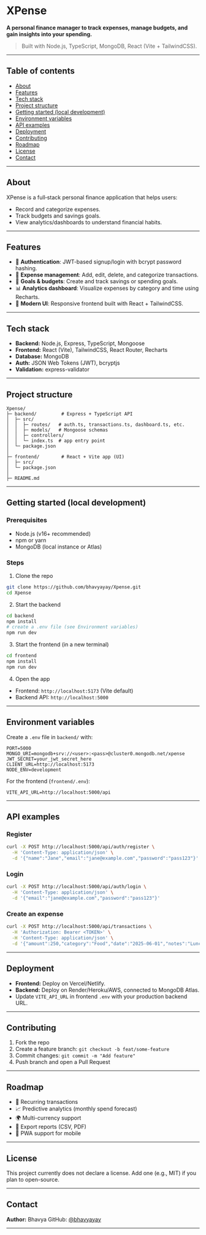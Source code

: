# XPense

**A personal finance manager to track expenses, manage budgets, and gain insights into your spending.**

> Built with Node.js, TypeScript, MongoDB, React (Vite + TailwindCSS).

---

## Table of contents

* [About](#about)
* [Features](#features)
* [Tech stack](#tech-stack)
* [Project structure](#project-structure)
* [Getting started (local development)](#getting-started-local-development)
* [Environment variables](#environment-variables)
* [API examples](#api-examples)
* [Deployment](#deployment)
* [Contributing](#contributing)
* [Roadmap](#roadmap)
* [License](#license)
* [Contact](#contact)

---

## About

XPense is a full‑stack personal finance application that helps users:

* Record and categorize expenses.
* Track budgets and savings goals.
* View analytics/dashboards to understand financial habits.

---

## Features

* 🔐 **Authentication**: JWT-based signup/login with bcrypt password hashing.
* 💸 **Expense management**: Add, edit, delete, and categorize transactions.
* 🎯 **Goals & budgets**: Create and track savings or spending goals.
* 📊 **Analytics dashboard**: Visualize expenses by category and time using Recharts.
* 📱 **Modern UI**: Responsive frontend built with React + TailwindCSS.

---

## Tech stack

* **Backend:** Node.js, Express, TypeScript, Mongoose
* **Frontend:** React (Vite), TailwindCSS, React Router, Recharts
* **Database:** MongoDB
* **Auth:** JSON Web Tokens (JWT), bcryptjs
* **Validation:** express-validator

---

## Project structure

```
Xpense/
├─ backend/         # Express + TypeScript API
│  ├─ src/
│  │  ├─ routes/   # auth.ts, transactions.ts, dashboard.ts, etc.
│  │  ├─ models/   # Mongoose schemas
│  │  ├─ controllers/
│  │  └─ index.ts  # app entry point
│  └─ package.json
│
├─ frontend/        # React + Vite app (UI)
│  ├─ src/
│  └─ package.json
│
├─ README.md
```

---

## Getting started (local development)

### Prerequisites

* Node.js (v16+ recommended)
* npm or yarn
* MongoDB (local instance or Atlas)

### Steps

1. Clone the repo

```bash
git clone https://github.com/bhavyayay/Xpense.git
cd Xpense
```

2. Start the backend

```bash
cd backend
npm install
# create a .env file (see Environment variables)
npm run dev
```

3. Start the frontend (in a new terminal)

```bash
cd frontend
npm install
npm run dev
```

4. Open the app

* Frontend: `http://localhost:5173` (Vite default)
* Backend API: `http://localhost:5000`

---

## Environment variables

Create a `.env` file in `backend/` with:

```
PORT=5000
MONGO_URI=mongodb+srv://<user>:<pass>@cluster0.mongodb.net/xpense
JWT_SECRET=your_jwt_secret_here
CLIENT_URL=http://localhost:5173
NODE_ENV=development
```

For the frontend (`frontend/.env`):

```
VITE_API_URL=http://localhost:5000/api
```

---

## API examples

### Register

```bash
curl -X POST http://localhost:5000/api/auth/register \
  -H 'Content-Type: application/json' \
  -d '{"name":"Jane","email":"jane@example.com","password":"pass123"}'
```

### Login

```bash
curl -X POST http://localhost:5000/api/auth/login \
  -H 'Content-Type: application/json' \
  -d '{"email":"jane@example.com","password":"pass123"}'
```

### Create an expense

```bash
curl -X POST http://localhost:5000/api/transactions \
  -H 'Authorization: Bearer <TOKEN>' \
  -H 'Content-Type: application/json' \
  -d '{"amount":250,"category":"Food","date":"2025-06-01","notes":"Lunch"}'
```

---

## Deployment

* **Frontend:** Deploy on Vercel/Netlify.
* **Backend:** Deploy on Render/Heroku/AWS, connected to MongoDB Atlas.
* Update `VITE_API_URL` in frontend `.env` with your production backend URL.

---

## Contributing

1. Fork the repo
2. Create a feature branch: `git checkout -b feat/some-feature`
3. Commit changes: `git commit -m "Add feature"`
4. Push branch and open a Pull Request

---

## Roadmap

* 📅 Recurring transactions
* 📈 Predictive analytics (monthly spend forecast)
* 🌍 Multi-currency support
* 📑 Export reports (CSV, PDF)
* 📱 PWA support for mobile

---

## License

This project currently does not declare a license. Add one (e.g., MIT) if you plan to open-source.

---

## Contact

**Author:** Bhavya
GitHub: [@bhavyayay](https://github.com/bhavyayay)

---
